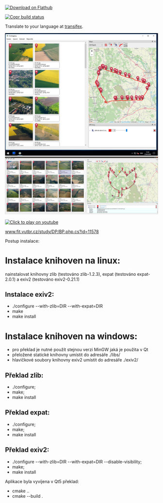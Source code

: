 <a href='https://flathub.org/apps/details/com.github.jmlich.geotagging'><img width='240' alt='Download on Flathub' src='https://flathub.org/assets/badges/flathub-badge-en.png'/></a>

[![Copr build status](https://copr.fedorainfracloud.org/coprs/jmlich/laa/package/com.github.jmlich.geotagging/status_image/last_build.png)](https://copr.fedorainfracloud.org/coprs/jmlich/laa/package/com.github.jmlich.geotagging/)

Translate to your language at [transifex](https://www.transifex.com/jozef-mlich/geotagging/dashboard/).

![screenshot](./data/geotagging.png)
![screenshot2](./data/screenshot2.png)

[![Click to play on youtube](https://img.youtube.com/vi/BZhxQC5wgNI/0.jpg)](https://www.youtube.com/watch?v=BZhxQC5wgNI)


www.fit.vutbr.cz/study/DP/BP.php.cs?id=11578

Postup instalace:

# Instalace knihoven na linux: 
nainstalovat knihovny zlib (testováno zlib-1.2.3), expat (testováno expat-2.0.1) a exiv2 (testováno exiv2-0.21.1)
## Instalace exiv2:
- ./configure --with-zlib=DIR  --with-expat=DIR 
- make
- make install


# Instalace knihoven na windows: 
- pro překlad je nutné použít stejnou verzi MinGW jaká je použita v Qt
- přeložené statické knihovny umístit do adresáře ./libs/
- hlavičkové soubory knihovny exiv2 umístit do adresáře ./exiv2/

## Překlad zlib:
- ./configure;
- make; 
- make install

## Překlad expat:
- ./configure;
- make; 
- make install
	
## Překlad exiv2:
- ./configure --with-zlib=DIR --with-expat=DIR --disable-visibility; 
- make; 
- make install


Aplikace byla vyvíjena v Qt5
překlad:
- cmake ..
- cmake --build .
